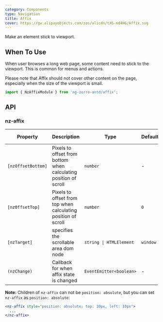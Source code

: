 ```yaml
---
category: Components
type: Navigation
title: Affix
cover: https://gw.alipayobjects.com/zos/alicdn/tX6-md4H6/Affix.svg
---
```


Make an element stick to viewport.

## When To Use

When user browses a long web page, some content need to stick to the viewport. This is common for menus and actions.

Please note that Affix should not cover other content on the page, especially when the size of the viewport is small.

```ts
import { NzAffixModule } from 'ng-zorro-antd/affix';
```

## API

### nz-affix

| Property           | Description                                                      | Type                    | Default  | Global Config |
| ------------------ | ---------------------------------------------------------------- | ----------------------- | -------- | ------------- |
| `[nzOffsetBottom]` | Pixels to offset from bottom when calculating position of scroll | `number`                | -        | ✅             |
| `[nzOffsetTop]`    | Pixels to offset from top when calculating position of scroll    | `number`                | `0`      | ✅             |
| `[nzTarget]`       | specifies the scrollable area dom node                           | `string \| HTMLElement` | `window` |
| `(nzChange)`       | Callback for when affix state is changed                         | `EventEmitter<boolean>` | -        |

**Note:** Children of `nz-affix` can not be `position: absolute`, but you can set `nz-affix` as `position: absolute`:

```jsx
<nz-affix style="position: absolute; top: 10px, left: 10px">
  ...
</nz-affix>
```
